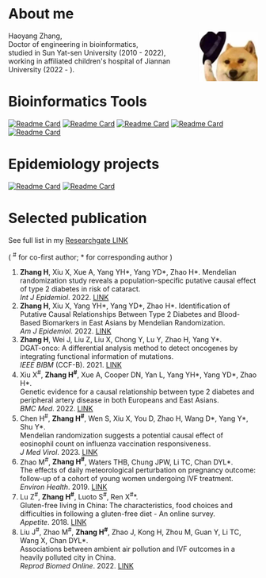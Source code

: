 #  About me
<img src="https://github.com/zhanghaoyang0/zhanghaoyang0/blob/main/pic/dogwithhat.png" width = "120" height = "100" align=right />

Haoyang Zhang,  
  Doctor of engineering in bioinformatics,    
  studied in Sun Yat-sen University (2010 - 2022),    
  working in affiliated children's hospital of Jiannan University (2022 - ).    


# Bioinformatics Tools 
[![Readme Card](https://github-readme-stats.vercel.app/api/pin/?username=zhanghaoyang0&repo=DGAT-onco)](https://github.com/zhanghaoyang0/DGAT-onco)
[![Readme Card](https://github-readme-stats.vercel.app/api/pin/?username=zhanghaoyang0&repo=rsidmap)](https://github.com/zhanghaoyang0/rsidmap)
[![Readme Card](https://github-readme-stats.vercel.app/api/pin/?username=zhanghaoyang0&repo=easylift)](https://github.com/zhanghaoyang0/easylift)
[![Readme Card](https://github-readme-stats.vercel.app/api/pin/?username=zhanghaoyang0&repo=easyanno)](https://github.com/zhanghaoyang0/easyanno)
[![Readme Card](https://github-readme-stats.vercel.app/api/pin/?username=zhanghaoyang0&repo=easydb)](https://github.com/zhanghaoyang0/easydb)


#  Epidemiology projects
[![Readme Card](https://github-readme-stats.vercel.app/api/pin/?username=zhanghaoyang0&repo=covid_survey)](https://covid-survey.readthedocs.io/en/latest/)
[![Readme Card](https://github-readme-stats.vercel.app/api/pin/?username=zhanghaoyang0&repo=covid_survey2)](https://covid-survey2.readthedocs.io/en/latest/)


#  Selected publication  
See full list in my [Researchgate LINK](https://www.researchgate.net/profile/Haoyang-Zhang)

( <sup>#</sup> for co-first author; * for corresponding author )
1. **Zhang H**, Xiu X, Xue A, Yang YH*, Yang YD*, Zhao H*. 
Mendelian randomization study reveals a population-specific putative causal effect of type 2 diabetes in risk of cataract.  
*Int J Epidemiol*. 2022. [LINK](https://pubmed.ncbi.nlm.nih.gov/34999863/)
2. **Zhang H**, Xiu X, Yang YH*, Yang YD*, Zhao H*. 
Identification of Putative Causal Relationships Between Type 2 Diabetes and Blood-Based Biomarkers in East Asians by Mendelian Randomization.  
*Am J Epidemiol*. 2022. [LINK](https://pubmed.ncbi.nlm.nih.gov/35801869/)
3. **Zhang H**, Wei J, Liu Z, Liu X, Chong Y, Lu Y, Zhao H, Yang Y*.  
DGAT-onco: A differential analysis method to detect oncogenes by integrating functional information of mutations.  
*IEEE BIBM* (CCF-B). 2021. [LINK](https://ieeexplore.ieee.org/document/9669388/)
4. Xiu X<sup>#</sup>, **Zhang H<sup>#</sup>**, Xue A, Cooper DN, Yan L, Yang YH*, Yang YD*, Zhao H*.  
Genetic evidence for a causal relationship between type 2 diabetes and peripheral artery disease in both Europeans and East Asians.    
*BMC Med*. 2022. [LINK](https://pubmed.ncbi.nlm.nih.gov/36042491/)
6. Chen H<sup>#</sup>, **Zhang H<sup>#</sup>**, Wen S, Xiu X, You D, Zhao H, Wang D*, Yang Y*, Shu Y*.  
Mendelian randomization suggests a potential causal effect of eosinophil count on influenza vaccination responsiveness.  
*J Med Virol*. 2023. [LINK](https://pubmed.ncbi.nlm.nih.gov/36495182/)
7. Zhao M<sup>#</sup>, **Zhang H<sup>#</sup>**, Waters THB, Chung JPW, Li TC, Chan DYL*.  
The effects of daily meteorological perturbation on pregnancy outcome: follow-up of a cohort of young women undergoing IVF treatment.  
*Environ Health*. 2019. [LINK](https://pubmed.ncbi.nlm.nih.gov/31779611/)
9. Lu Z<sup>#</sup>, **Zhang H<sup>#</sup>**, Luoto S<sup>#</sup>, Ren X<sup>#</sup>*.   
Gluten-free living in China: The characteristics, food choices and difficulties in following a gluten-free diet - An online survey.  
*Appetite*. 2018. [LINK](https://pubmed.ncbi.nlm.nih.gov/29753760/)
10. Liu J<sup>#</sup>, Zhao M<sup>#</sup>, **Zhang H<sup>#</sup>**, Zhao J, Kong H, Zhou M, Guan Y, Li TC, Wang X, Chan DYL*.  
Associations between ambient air pollution and IVF outcomes in a heavily polluted city in China.  
*Reprod Biomed Online*. 2022. [LINK](https://pubmed.ncbi.nlm.nih.gov/34836814/)
